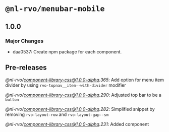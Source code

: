 # `@nl-rvo/menubar-mobile`

## 1.0.0

### Major Changes

- daa0537: Create npm package for each component.

## Pre-releases

_@nl-rvo/component-library-css@1.0.0-alpha.365_:
Add option for menu item divider by using `rvo-topnav__item--with-divider` modifier

_@nl-rvo/component-library-css@1.0.0-alpha.290_:
Adjusted top bar to be a `button`

_@nl-rvo/component-library-css@1.0.0-alpha.282_:
Simplified snippet by removing `rvo-layout-row` and `rvo-layout-gap--sm`

_@nl-rvo/component-library-css@1.0.0-alpha.231_:
Added component
